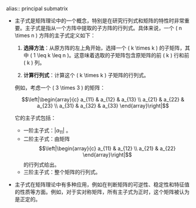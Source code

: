 alias:: principal submatrix

- 主子式是矩阵理论中的一个概念，特别是在研究行列式和矩阵的特性时非常重要。主子式是指从一个方阵中提取的子方阵的行列式。具体来说，一个 \( n \times n \) 方阵的主子式定义如下：
  
  1. **选择方法**：从原方阵的左上角开始，选择一个 \( k \times k \) 的子矩阵，其中 \( 1 \leq k \leq n \)。这意味着选取的子矩阵包含原矩阵的前 \( k \) 行和前 \( k \) 列。
  
  2. **计算行列式**：计算这个 \( k \times k \) 子矩阵的行列式。
  
  例如，考虑一个 \( 3 \times 3 \) 的矩阵：
  
  $$\left|\begin{array}{c}
      a_{11} & a_{12} & a_{13} \\
      a_{21} & a_{22} & a_{23} \\
      a_{31} & a_{32} & a_{33}
  \end{array}\right|$$
  
  它的主子式包括：
	- 一阶主子式：$\left| a_{11} \right|$ 。
	- 二阶主子式：由矩阵
	  $$\left|\begin{array}{c}
	      a_{11} & a_{12} \\
	      a_{21} & a_{22}
	  \end{array}\right|$$
	  的行列式给出。
	- 三阶主子式：整个矩阵的行列式。
- 主子式在矩阵理论中有多种应用，例如在判断矩阵的可逆性、稳定性和特征值的性质等方面。例如，对于实对称矩阵，所有主子式为正时，这个矩阵被认为是正定的。